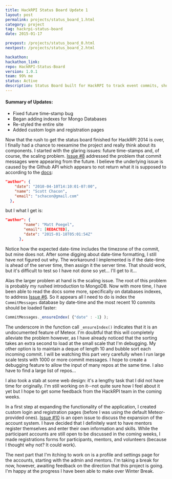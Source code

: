 ```yaml
---
title: HackRPI Status Board Update 1
layout: post
permalink: projects/status_board_1.html
category: project
tag: hackrpi-status-board
date: 2015-01-17

prevpost: /projects/status_board_0.html
nextpost: /projects/status_board_2.html

hackathon:
hackathon_link:
repo: HackRPI-Status-Board
version: 1.0.1
team: 99% me
status: Active
description: Status Board built for HackRPI to track event commits, show event announcements, and provide a mentoring system.
---
```


#### Summary of Updates:

* Fixed future time-stamp bug
* Began adding indexes for Mongo Databases
* Re-styled the entire site
* Added custom login and registration pages

Now that the rush to get the status board finished for HackRPI 2014 is over, I finally had a chance to reexamine the project and really think about its components. I started with the glaring issues: future time-stamps and, of course, the scaling problem. [Issue #8](https://github.com/mpoegel/HackRPI-Status-Board/issues/8) addressed the problem that commit messages were appearing from the future. I believe the underlying issue is caused by the Github API which appears to not return what it is supposed to according to the [docs](https://developer.github.com/v3/git/commits/):

```json
"author": {
    "date": "2010-04-10T14:10:01-07:00",
    "name": "Scott Chacon",
    "email": "schacon@gmail.com"
  },
```

but I what I get is:

```json
"author": {
        "name": "Matt Poegel",
        "email": [REDACTED],
        "date": "2015-01-18T05:01:54Z"
      },
```

Notice how the expected date-time includes the timezone of the commit, but mine does not. After some digging about date-time formatting, I still have not figured out why. The workaround I implemented is if the date-time is ahead of the server time, then assign it the server time. That should work, but it's difficult to test so I have not done so yet... I'll get to it...

Alas the larger problem at hand is the scaling issue. The root of this problem is probably my rushed introduction to MongoDB. Now with more time, I have been able to read the docs some more, specifically on databases indexes, to address [Issue #6](https://github.com/mpoegel/HackRPI-Status-Board/issues/6). So it appears all I need to do is index the `CommitMessages` database by date-time and the most recent 10 commits should be loaded faster:

```javascript
CommitMessages._ensureIndex( {"date" : -1} );
```

The underscore in the function call `_ensureIndex()` indicates that it is an undocumented feature of Meteor. I'm doubtful that this will completely alleviate the problem however, as I have already noticed that the sorting takes an extra second to load at the small scale that I'm debugging. My other option is to maintain a deque of length 10 and bubble sort each incoming commit. I will be watching this part very carefully when I run large scale tests with 1000 or more commit messages. I hope to create a debugging feature to allow the input of many repos at the same time. I also have to find a large list of repos...

I also took a stab at some web design: it's a lengthy task that I did not have time for originally. I'm still working on it--not quite sure how I feel about it yet but I hope to get some feedback from the HackRPI team in the coming weeks.

In a first step at expanding the functionality of the application, I created custom login and registration pages (before I was using the default Meteor-provided ones). [Issue #10](https://github.com/mpoegel/HackRPI-Status-Board/issues/10) is an open issue to discuss the expansion of the account system. I have decided that I definitely want to have mentors register themselves and enter their own information and skills. While the participant accounts are still open to be discussed in the coming weeks, I made registrations forms for participants, mentors, and volunteers (because I thought why not? It could work).

The next part that I'm itching to work on is a profile and settings page for the accounts, starting with the admin and mentors. I'm taking a break for now, however, awaiting feedback on the direction that this project is going. I'm happy at the progress I have been able to make over Winter Break.
